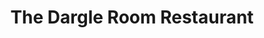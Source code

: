 ---
title: "The Dargle Room Restaurant"
address: "The Royal Hotel, Main Street, Bray, Co. Wicklow"
tel: "+353 (0)12 86 2935"
county: "Wicklow"
category: "Seafood Restaurants"
type: "Content"
lat: "53.197792053222656"
lng: "-6.099673271179199"
---